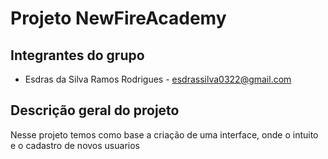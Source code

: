 # Projeto NewFireAcademy

## Integrantes do grupo

* Esdras da Silva Ramos Rodrigues - esdrassilva0322@gmail.com

## Descrição geral do projeto

Nesse projeto temos como base a criação de uma interface, onde o intuito e o cadastro de novos usuarios 
